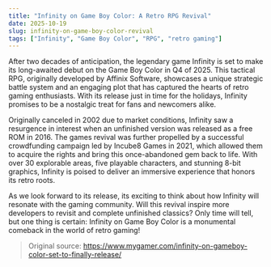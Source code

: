```yaml
---
title: "Infinity on Game Boy Color: A Retro RPG Revival"
date: 2025-10-19
slug: infinity-on-game-boy-color-revival
tags: ["Infinity", "Game Boy Color", "RPG", "retro gaming"]
---
```

After two decades of anticipation, the legendary game Infinity is set to make its long-awaited debut on the Game Boy Color in Q4 of 2025. This tactical RPG, originally developed by Affinix Software, showcases a unique strategic battle system and an engaging plot that has captured the hearts of retro gaming enthusiasts. With its release just in time for the holidays, Infinity promises to be a nostalgic treat for fans and newcomers alike.

Originally canceled in 2002 due to market conditions, Infinity saw a resurgence in interest when an unfinished version was released as a free ROM in 2016. The games revival was further propelled by a successful crowdfunding campaign led by Incube8 Games in 2021, which allowed them to acquire the rights and bring this once-abandoned gem back to life. With over 30 explorable areas, five playable characters, and stunning 8-bit graphics, Infinity is poised to deliver an immersive experience that honors its retro roots.

As we look forward to its release, its exciting to think about how Infinity will resonate with the gaming community. Will this revival inspire more developers to revisit and complete unfinished classics? Only time will tell, but one thing is certain: Infinity on Game Boy Color is a monumental comeback in the world of retro gaming!
> Original source: https://www.mygamer.com/infinity-on-gameboy-color-set-to-finally-release/